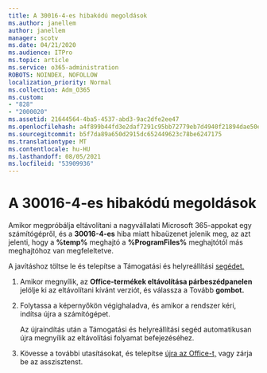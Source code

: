 ```yaml
---
title: A 30016-4-es hibakódú megoldások
ms.author: janellem
author: janellem
manager: scotv
ms.date: 04/21/2020
ms.audience: ITPro
ms.topic: article
ms.service: o365-administration
ROBOTS: NOINDEX, NOFOLLOW
localization_priority: Normal
ms.collection: Adm_O365
ms.custom:
- "828"
- "2000020"
ms.assetid: 21644564-4ba5-4537-abd3-9ac2dfe2ee47
ms.openlocfilehash: a4f899b44fd3e2daf7291c95bb72779eb7d4940f21894dae50e7f3a82c6b3ab5
ms.sourcegitcommit: b5f7da89a650d2915dc652449623c78be6247175
ms.translationtype: MT
ms.contentlocale: hu-HU
ms.lasthandoff: 08/05/2021
ms.locfileid: "53909936"
---
```

# <a name="solutions-for-error-30016-4"></a>A 30016-4-es hibakódú megoldások

Amikor megpróbálja eltávolítani a nagyvállalati Microsoft 365-appokat egy számítógépről, és a **30016-4-es** hiba miatt hibaüzenet jelenik meg, az azt jelenti, hogy a **%temp%** meghajtó a **%ProgramFiles%** meghajtótól más meghajtóhoz van megfeleltetve.
  
A javításhoz töltse le és telepítse a Támogatási és helyreállítási [segédet.](https://aka.ms/SARA-OfficeUninstall-Alchemy)
  
1. Amikor megnyílik, az **Office-termékek eltávolítása párbeszédpanelen** jelölje ki az eltávolítani kívánt verziót, és válassza a Tovább **gombot.**

2. Folytassa a képernyőkön végighaladva, és amikor a rendszer kéri, indítsa újra a számítógépet.

    Az újraindítás után a Támogatási és helyreállítási segéd automatikusan újra megnyílik az eltávolítási folyamat befejezéséhez.

3. Kövesse a további utasításokat, és telepítse [újra az Office-t,](https://portal.office.com/OLS/MySoftware.aspx) vagy zárja be az asszisztenst.
